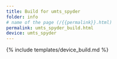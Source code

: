 ```yaml
---
title: Build for umts_spyder
folder: info
# name of the page (/{{permalink}}.html)
permalink: umts_spyder_build.html
device: umts_spyder
---
```

{% include templates/device_build.md %}
